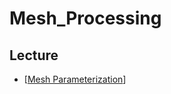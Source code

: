 # Mesh_Processing

## Lecture
- [[Mesh Parameterization](https://www.inf.usi.ch/hormann/parameterization/CourseNotes.pdf)]
